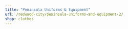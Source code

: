 ```yaml
---
title: "Peninsula Uniforms & Equipment"
url: /redwood-city/peninsula-uniforms-and-equipment-2/
shop: clothes
---
```

